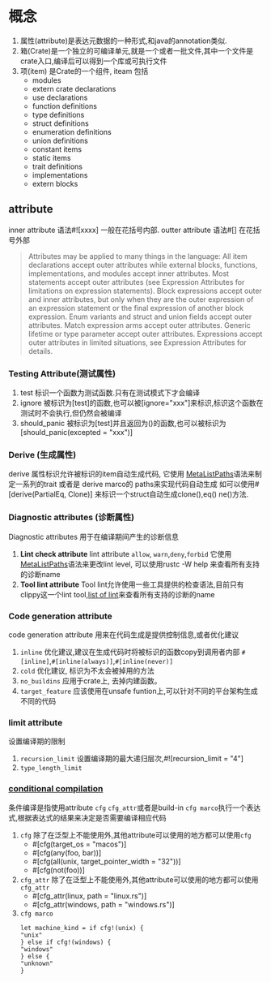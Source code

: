 # 概念
1. 属性(attribute)是表达元数据的一种形式,和java的annotation类似.
2. 箱(Crate)是一个独立的可编译单元,就是一个或者一批文件,其中一个文件是crate入口,编译后可以得到一个库或可执行文件
3. 项(item) 是Crate的一个组件, iteam 包括
    - modules
    - extern crate declarations
    - use declarations
    - function definitions
    - type definitions
    - struct definitions
    - enumeration definitions
    - union definitions
    - constant items
    - static items
    - trait definitions
    - implementations
    - extern blocks

## attribute

inner attribute 语法#![xxxx] 一般在花括号内部.
outter attribute 语法#[] 在花括号外部

>Attributes may be applied to many things in the language:
>All item declarations accept outer attributes while external blocks, functions, implementations, and modules accept inner attributes.
>Most statements accept outer attributes (see Expression Attributes for limitations on expression statements).
>Block expressions accept outer and inner attributes, but only when they are the outer expression of an expression statement or the final expression of another block expression.
>Enum variants and struct and union fields accept outer attributes.
>Match expression arms accept outer attributes.
>Generic lifetime or type parameter accept outer attributes.
>Expressions accept outer attributes in limited situations, see Expression Attributes for details.

### Testing Attribute(测试属性)
1. test 标识一个函数为测试函数.只有在测试模式下才会编译
2. ignore 被标识为[test]的函数,也可以被[ignore="xxx"]来标识,标识这个函数在测试时不会执行,但仍然会被编译
3. should_panic 被标识为[test]并且返回为()的函数,也可以被标识为[should_panic(excepted = "xxx")]

### Derive (生成属性)

derive 属性标识允许被标识的item自动生成代码, 它使用 [MetaListPaths](https://doc.rust-lang.org/reference/attributes.html#meta-item-attribute-syntax)语法来制定一系列的trait 或者是 derive marco的 paths来实现代码自动生成
如可以使用#[derive(PartialEq, Clone)] 来标识一个struct自动生成clone(),eq() ne()方法.

### Diagnostic attributes (诊断属性)
Diagnostic attributes 用于在编译期间产生的诊断信息

1. **Lint check attribute** lint attribute `allow`, `warn`,`deny`,`forbid` 它使用 [MetaListPaths](https://doc.rust-lang.org/reference/attributes.html#meta-item-attribute-syntax)语法来更改lint level, 可以使用rustc -W help 来查看所有支持的诊断name
2. **Tool lint attribute** Tool lint允许使用一些工具提供的检查语法,目前只有clippy这一个lint tool,[list of lint](https://rust-lang.github.io/rust-clippy/master/index.html)来查看所有支持的诊断的name

### Code generation attribute
code generation attribute 用来在代码生成是提供控制信息,或者优化建议

1. `inline` 优化建议,建议在生成代码时将被标识的函数copy到调用者内部 `#[inline]`,`#[inline(always)]`,`#[inline(never)]`
2. `cold` 优化建议, 标识为不太会被掉用的方法
3. `no_buildins` 应用于crate上, 去掉内建函数。
4. `target_feature` 应该使用在unsafe funtion上,可以针对不同的平台架构生成不同的代码

### limit attribute
设置编译期的限制
1. `recursion_limit` 设置编译期的最大递归层次,#![recursion_limit = "4"]
2. `type_length_limit` 

### [conditional compilation](https://doc.rust-lang.org/reference/conditional-compilation.html)
条件编译是指使用attribute `cfg` `cfg_attr`或者是build-in `cfg marco`执行一个表达式,根据表达式的结果来决定是否需要编译相应代码
1. `cfg` 除了在泛型上不能使用外,其他attribute可以使用的地方都可以使用`cfg`
    - #[cfg(target_os = "macos")]
    - #[cfg(any(foo, bar))]
    - #[cfg(all(unix, target_pointer_width = "32"))]
    - #[cfg(not(foo))]
2. `cfg_attr`  除了在泛型上不能使用外,其他attribute可以使用的地方都可以使用`cfg_attr`
    - #[cfg_attr(linux, path = "linux.rs")]
    - #[cfg_attr(windows, path = "windows.rs")]
3. `cfg marco`
    ``` 
    let machine_kind = if cfg!(unix) {
    "unix"
    } else if cfg!(windows) {
    "windows"
    } else {
    "unknown"
    }
    ```
